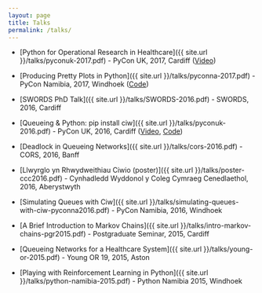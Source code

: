 ```yaml
---
layout: page
title: Talks
permalink: /talks/
---
```


+ [Python for Operational Research in Healthcare]({{ site.url }}/talks/pyconuk-2017.pdf) - PyCon UK, 2017, Cardiff ([Video](https://www.youtube.com/watch?v=CcEURL392-w))

+ [Producing Pretty Plots in Python]({{ site.url }}/talks/pyconna-2017.pdf) - PyCon Namibia, 2017, Windhoek ([Code](https://github.com/geraintpalmer/Presentations/blob/master/PyConNamibia2017/PyCon%20Namibia%202017.ipynb))

+ [SWORDS PhD Talk]({{ site.url }}/talks/SWORDS-2016.pdf) - SWORDS, 2016, Cardiff

+ [Queueing & Python: pip install ciw]({{ site.url }}/talks/pyconuk-2016.pdf) - PyCon UK, 2016, Cardiff ([Video](https://www.youtube.com/watch?v=0_sIus0mPSM), [Code](https://github.com/geraintpalmer/Presentations/blob/master/PyConUK2016/PyConUK%202016.ipynb))

+ [Deadlock in Queueing Networks]({{ site.url }}/talks/cors-2016.pdf) - CORS, 2016, Banff 

+ [Llwyrglo yn Rhwydweithiau Ciwio (poster)]({{ site.url }}/talks/poster-ccc2016.pdf) - Cynhadledd Wyddonol y Coleg Cymraeg Cenedlaethol, 2016, Aberystwyth 

+ [Simulating Queues with Ciw]({{ site.url }}/talks/simulating-queues-with-ciw-pyconna2016.pdf) - PyCon Namibia, 2016, Windhoek

+ [A Brief Introduction to Markov Chains]({{ site.url }}/talks/intro-markov-chains-pgr2015.pdf) - Postgraduate Seminar, 2015, Cardiff

+ [Queueing Networks for a Healthcare System]({{ site.url }}/talks/young-or-2015.pdf) - Young OR 19, 2015, Aston

+ [Playing with Reinforcement Learning in Python]({{ site.url }}/talks/python-namibia-2015.pdf) - Python Namibia 2015, Windhoek


